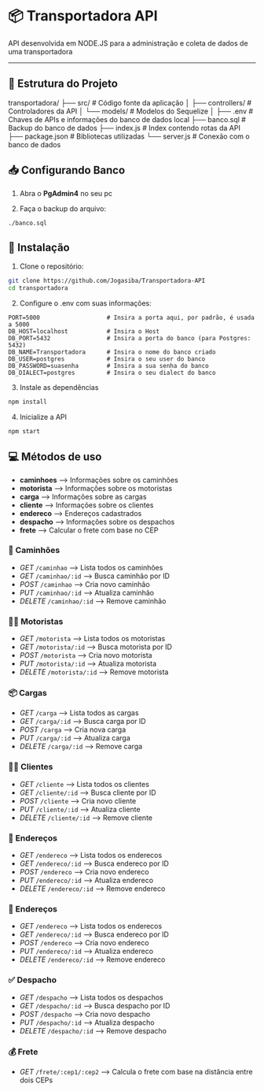 # 📦 Transportadora API

API desenvolvida em NODE.JS para a administração e coleta de dados de uma transportadora

---

## 📁 Estrutura do Projeto

transportadora/
├── src/                    # Código fonte da aplicação
│   ├── controllers/        # Controladores da API
│   └── models/             # Modelos do Sequelize
│
├── .env                    # Chaves de APIs e informações do banco de dados local
├── banco.sql               # Backup do banco de dados
├── index.js                # Index contendo rotas da API
├── package.json            # Bibliotecas utilizadas
└── server.js               # Conexão com o banco de dados


## 📥 Configurando Banco

1. Abra o **PgAdmin4** no seu pc

2. Faça o backup do arquivo:

```bash
./banco.sql
```


## 🔧 Instalação

1. Clone o repositório:

```bash
git clone https://github.com/Jogasiba/Transportadora-API
cd transportadora
```

2. Configure o .env com suas informações:

```env
PORT=5000                   # Insira a porta aqui, por padrão, é usada a 5000
DB_HOST=localhost           # Insira o Host
DB_PORT=5432                # Insira a porta do banco (para Postgres: 5432)
DB_NAME=Transportadora      # Insira o nome do banco criado
DB_USER=postgres            # Insira o seu user do banco
DB_PASSWORD=suasenha        # Insira a sua senha do banco
DB_DIALECT=postgres         # Insira o seu dialect do banco
```

3. Instale as dependências

```bash
npm install
```

4. Inicialize a API

```bash
npm start
```


## 💻 Métodos de uso

- **caminhoes** --> Informações sobre os caminhões
- **motorista** --> Informações sobre os motoristas
- **carga**     --> Informações sobre as cargas
- **cliente**   --> Informações sobre os clientes
- **endereco**  --> Endereços cadastrados
- **despacho**  --> Informações sobre os despachos
- **frete**     --> Calcular o frete com base no CEP

### 🚚 Caminhões
- *GET*    `/caminhao`     --> Lista todos os caminhões
- *GET*    `/caminhao/:id` --> Busca caminhão por ID
- *POST*   `/caminhao`     --> Cria novo caminhão
- *PUT*    `/caminhao/:id` --> Atualiza caminhão
- *DELETE* `/caminhao/:id` --> Remove caminhão

### 🧑‍✈️ Motoristas
- *GET*    `/motorista`     --> Lista todos os motoristas
- *GET*    `/motorista/:id` --> Busca motorista por ID
- *POST*   `/motorista`     --> Cria novo motorista
- *PUT*    `/motorista/:id` --> Atualiza motorista
- *DELETE* `/motorista/:id` --> Remove motorista

### 📦 Cargas
- *GET*    `/carga`     --> Lista todos as cargas
- *GET*    `/carga/:id` --> Busca carga por ID
- *POST*   `/carga`     --> Cria nova carga
- *PUT*    `/carga/:id` --> Atualiza carga
- *DELETE* `/carga/:id` --> Remove carga

### 🧑‍💻 Clientes
- *GET*    `/cliente`     --> Lista todos os clientes
- *GET*    `/cliente/:id` --> Busca cliente por ID
- *POST*   `/cliente`     --> Cria novo cliente
- *PUT*    `/cliente/:id` --> Atualiza cliente
- *DELETE* `/cliente/:id` --> Remove cliente

### 📌 Endereços
- *GET*    `/endereco`     --> Lista todos os enderecos
- *GET*    `/endereco/:id` --> Busca endereco por ID
- *POST*   `/endereco`     --> Cria novo endereco
- *PUT*    `/endereco/:id` --> Atualiza endereco
- *DELETE* `/endereco/:id` --> Remove endereco

### 📍 Endereços
- *GET*    `/endereco`     --> Lista todos os enderecos
- *GET*    `/endereco/:id` --> Busca endereco por ID
- *POST*   `/endereco`     --> Cria novo endereco
- *PUT*    `/endereco/:id` --> Atualiza endereco
- *DELETE* `/endereco/:id` --> Remove endereco

### ✅ Despacho
- *GET*    `/despacho`     --> Lista todos os despachos
- *GET*    `/despacho/:id` --> Busca despacho por ID
- *POST*   `/despacho`     --> Cria novo despacho
- *PUT*    `/despacho/:id` --> Atualiza despacho
- *DELETE* `/despacho/:id` --> Remove despacho

### 💰 Frete
- *GET*    `/frete/:cep1/:cep2` --> Calcula o frete com base na distância entre dois CEPs